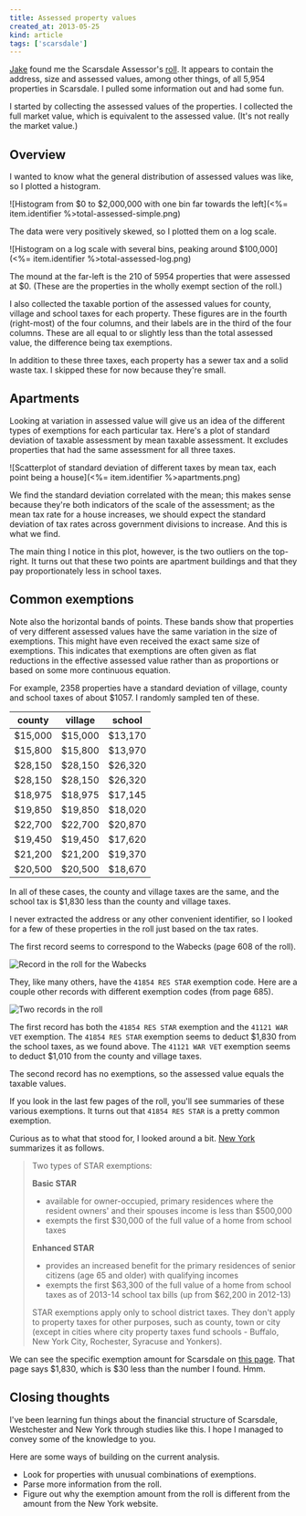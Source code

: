```yaml
---
title: Assessed property values
created_at: 2013-05-25
kind: article
tags: ['scarsdale']
---
```


[Jake](https://twitter.com/jbialer/) found me the Scarsdale Assessor's 
[roll](https://github.com/tlevine/scarsdale-data/blob/master/assessor/2012.pdf?raw=true).
It appears to contain the address, size and assessed values, among other
things, of all 5,954 properties in Scarsdale. I pulled some information out and
had some fun.

I started by collecting the assessed values of the properties. I collected
the full market value, which is equivalent to the assessed value. (It's 
not really the market value.)

## Overview
I wanted to know what the general distribution of assessed values was like,
so I plotted a histogram.

![Histogram from $0 to $2,000,000 with one bin far towards the left](<%= item.identifier %>total-assessed-simple.png)

The data were very positively skewed, so I plotted them on a log scale.

![Histogram on a log scale with several bins, peaking around $100,000](<%= item.identifier %>total-assessed-log.png)

The mound at the far-left is the 210 of 5954 properties that were assessed
at $0. (These are the properties in the wholly exempt section of the roll.)

I also collected the taxable portion of the assessed values for
county, village and school taxes for each property. These figures are in the
fourth (right-most) of the four columns, and their labels are in the third
of the four columns. These are all equal to or slightly less than the total
assessed value, the difference being tax exemptions.

In addition to these three taxes, each property has a sewer tax and a solid
waste tax. I skipped these for now because they're small.

## Apartments
Looking at variation in assessed value will give us an idea of the different
types of exemptions for each particular tax. Here's a plot of standard
deviation of taxable assessment by mean taxable assessment. It excludes
properties that had the same assessment for all three taxes.

![Scatterplot of standard deviation of different taxes by mean tax, each point being a house](<%= item.identifier %>apartments.png)

We find the standard deviation correlated with the mean; this makes sense
because they're both indicators of the scale of the assessment; as the mean
tax rate for a house increases, we should expect the standard deviation of
tax rates across government divisions to increase. And this is what we find.

The main thing I notice in this plot, however, is the two outliers on the
top-right. It turns out that these two points are apartment buildings and
that they pay proportionately less in school taxes.

## Common exemptions
Note also the horizontal bands of points. These bands show that properties of
very different assessed values have the same variation in the size of
exemptions. This might have even received the exact same size of exemptions.
This indicates that exemptions are often given as flat reductions in the
effective assessed value rather than as proportions or based on some more
continuous equation.

For example, 2358 properties have a standard deviation of village, county
and school taxes of about $1057. I randomly sampled ten of these.

 county | village |  school
------- | ------- | -------
$15,000 | $15,000 | $13,170
$15,800 | $15,800 | $13,970
$28,150 | $28,150 | $26,320
$28,150 | $28,150 | $26,320
$18,975 | $18,975 | $17,145
$19,850 | $19,850 | $18,020
$22,700 | $22,700 | $20,870
$19,450 | $19,450 | $17,620
$21,200 | $21,200 | $19,370
$20,500 | $20,500 | $18,670

In all of these cases, the county and village taxes are the same, and the
school tax is $1,830 less than the county and village taxes.

I never extracted the address or any other convenient identifier, so I looked
for a few of these properties in the roll just based on the tax rates.

The first record seems to correspond to the Wabecks (page 608 of the roll).

<img alt="Record in the roll for the Wabecks"
     src="<%= item.identifier %>wabeck.png"
     class="wide" />

They, like many others, have the `41854 RES STAR` exemption code. Here are a
couple other records with different exemption codes (from page 685).

<img alt="Two records in the roll"
     src="<%= item.identifier %>685.png"
     class="wide" />

The first record has both the `41854 RES STAR` exemption and the
`41121 WAR VET` exemption. The `41854 RES STAR` exemption seems to deduct
$1,830 from the school taxes, as we found above. The `41121 WAR VET`
exemption seems to deduct $1,010 from the county and village taxes.

The second record has no exemptions, so the assessed value equals the
taxable values.

If you look in the last few pages of the roll, you'll see summaries of these
various exemptions. It turns out that `41854 RES STAR` is a pretty common
exemption.

Curious as to what that stood for, I looked around a bit.
[New York](http://www.tax.ny.gov/pit/property/star/index.htm) summarizes it as follows.

> Two types of STAR exemptions:
> 
> **Basic STAR**
> 
> * available for owner-occupied, primary residences where the resident owners' and their spouses income is less than $500,000
> * exempts the first $30,000 of the full value of a home from school taxes
> 
> **Enhanced STAR**
> 
> * provides an increased benefit for the primary residences of senior citizens (age 65 and older) with qualifying incomes
> * exempts the first $63,300 of the full value of a home from school taxes as of 2013-14 school tax bills (up from $62,200 in 2012-13)
> 
> STAR exemptions apply only to school district taxes. They don't apply to property taxes for other purposes, such as county, town or city (except in cities where city property taxes fund schools - Buffalo, New York City, Rochester, Syracuse and Yonkers).

We can see the specific exemption amount for Scarsdale on
[this page](http://www.tax.ny.gov/pit/property/star/star55.htm).
That page says $1,830, which is $30 less than the number I found. Hmm.

## Closing thoughts
I've been learning fun things about the financial structure of Scarsdale,
Westchester and New York through studies like this. I hope I managed to convey
some of the knowledge to you.

Here are some ways of building on the current analysis.

* Look for properties with unusual combinations of exemptions.
* Parse more information from the roll.
* Figure out why the exemption amount from the roll is different from the
    amount from the New York website.

